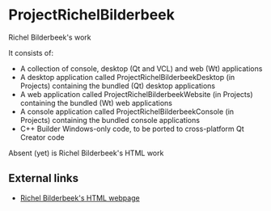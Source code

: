 ProjectRichelBilderbeek
=======================

Richel Bilderbeek's work

It consists of:
* A collection of console, desktop (Qt and VCL) and web (Wt) applications
* A desktop application called ProjectRichelBilderbeekDesktop (in Projects) containing the bundled (Qt) desktop applications
* A web application called ProjectRichelBilderbeekWebsite (in Projects) containing the bundled (Wt) web applications
* A console application called ProjectRichelBilderbeekConsole (in Projects) containing the bundled console applications
* C++ Builder Windows-only code, to be ported to cross-platform Qt Creator code

Absent (yet) is Richel Bilderbeek's HTML work

External links
--------------

* [Richel Bilderbeek's HTML webpage](http://www.richelbilderbeek.nl)
